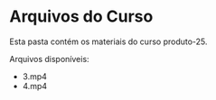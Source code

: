 # Arquivos do Curso

Esta pasta contém os materiais do curso produto-25.

Arquivos disponíveis:
- 3.mp4
- 4.mp4